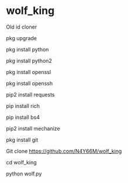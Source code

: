 # wolf_king
Old id cloner


pkg upgrade

pkg install python

pkg install python2

pkg install openssl

pkg install openssh

pip2 install requests

pip install rich

pip install bs4

pip2 install mechanize

pkg install git

Git clone https://github.com/N4Y66M/wolf_king

cd wolf_king

python wolf.py
